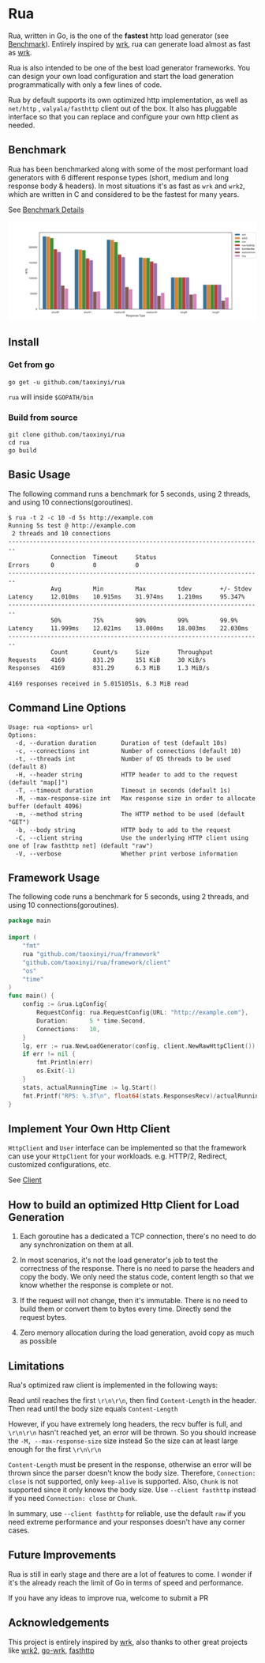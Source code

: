 # Rua

Rua, written in Go, is the one of the **fastest** http load generator (see [Benchmark](##benchmark)). Entirely inspired by [wrk](https://github.com/wg/wrk), rua can generate load almost as fast as [wrk](https://github.com/wg/wrk).

Rua is also intended to be one of the best load generator frameworks. You can design your own load configuration and start the load generation programmatically with only a few lines of code.

Rua by default supports its own optimized http implementation, as well as `net/http` , `valyala/fasthttp` client out of the box. It also has pluggable interface so that you can replace and configure your own http client as needed.

## Benchmark

Rua has been benchmarked along with some of the most performant load generators with 6 different response types (short, medium and long response body & headers). In most situations it's as fast as `wrk` and `wrk2`, which are written in C and considered to be the fastest for many years.

See [Benchmark Details](benchmark)

![RPS](benchmark/result/out_rps.png)

## Install

### Get from go

```shell
go get -u github.com/taoxinyi/rua
```

`rua` will inside `$GOPATH/bin`

### Build from source

```shell
git clone github.com/taoxinyi/rua
cd rua
go build
```

## Basic Usage

The following command runs a benchmark for 5 seconds, using 2 threads, and using 10 connections(goroutines).

```
$ rua -t 2 -c 10 -d 5s http://example.com
Running 5s test @ http://example.com
 2 threads and 10 connections
------------------------------------------------------------------------
            Connection  Timeout     Status       
Errors      0           0           0           
------------------------------------------------------------------------
            Avg         Min         Max         tdev        +/- Stdev    
Latency     12.010ms    10.915ms    31.974ms    1.210ms     95.347%     
------------------------------------------------------------------------
            50%         75%         90%         99%         99.9%        
Latency     11.999ms    12.021ms    13.000ms    18.003ms    22.030ms    
------------------------------------------------------------------------
            Count       Count/s     Size        Throughput   
Requests    4169        831.29      151 KiB     30 KiB/s    
Responses   4169        831.29      6.3 MiB     1.3 MiB/s   

4169 responses received in 5.0151051s, 6.3 MiB read
```

## Command Line Options

```
Usage: rua <options> url
Options:
  -d, --duration duration       Duration of test (default 10s)
  -c, --connections int         Number of connections (default 10)
  -t, --threads int             Number of OS threads to be used (default 8)
  -H, --header string           HTTP header to add to the request (default "map[]")
  -T, --timeout duration        Timeout in seconds (default 1s)
  -M, --max-response-size int   Max response size in order to allocate buffer (default 4096)
  -m, --method string           The HTTP method to be used (default "GET")
  -b, --body string             HTTP body to add to the request
  -C, --client string           Use the underlying HTTP client using one of [raw fasthttp net] (default "raw")
  -V, --verbose                 Whether print verbose information
```

## Framework Usage
The following code runs a benchmark for 5 seconds, using 2 threads, and using 10 connections(goroutines).
```go
package main

import (
	"fmt"
	rua "github.com/taoxinyi/rua/framework"
	"github.com/taoxinyi/rua/framework/client"
	"os"
	"time"
)
func main() {
	config := &rua.LgConfig{
		RequestConfig: rua.RequestConfig{URL: "http://example.com"},
		Duration:      5 * time.Second,
		Connections:   10,
	}
	lg, err := rua.NewLoadGenerator(config, client.NewRawHttpClient())
	if err != nil {
		fmt.Println(err)
		os.Exit(-1)
	}
	stats, actualRunningTime := lg.Start()
	fmt.Printf("RPS: %.3f\n", float64(stats.ResponsesRecv)/actualRunningTime.Seconds())
}

```

## Implement Your Own Http Client

`HttpClient` and `User` interface can be implemented so that the framework can use your `HttpClient` for your workloads. e.g. HTTP/2, Redirect, customized configurations, etc.

See [Client](framework/client)

## How to build an optimized Http Client for Load Generation
1. Each goroutine has a dedicated a TCP connection, there's no need to do any synchronization on them at all.

2. In most scenarios, it's not the load generator's job to test the correctness of the response. There is no need to parse the headers and copy the body. We only need the status code, content length so that we know whether the response is complete or not.

3. If the request will not change, then it's immutable. There is no need to build them or convert them to bytes every time. Directly send the request bytes.

4. Zero memory allocation during the load generation, avoid copy as much as possible

## Limitations

Rua's optimized raw client is implemented in the following ways:

Read until reaches the first `\r\n\r\n`, then find `Content-Length` in the header. Then read until the body size equals `Content-Length`

However, if you have extremely long headers, the recv buffer is full, and `\r\n\r\n` hasn't reached yet, an error will be thrown. So you should increase the `-M, --max-response-size` size instead So the size can at least large enough for the first `\r\n\r\n`

`Content-Length` must be present in the response, otherwise an error will be thrown since the parser doesn't know the body size. Therefore, `Connection: close` is not supported, only `keep-alive` is supported. Also, `Chunk` is not supported since it only knows the body size. Use `--client fasthttp` instead if you need `Connection: close` or `Chunk`.

In summary, use `--client fasthttp` for reliable, use the default `raw` if you need extreme performance and your responses doesn't have any corner cases.

## Future Improvements

Rua is still in early stage and there are a lot of features to come. I wonder if it's the already reach the limit of Go in terms of speed and performance. 

If you have any ideas to improve rua, welcome to submit a PR

## Acknowledgements

This project is entirely inspired by [wrk](https://github.com/wg/wrk), also thanks to other great projects like [wrk2](https://github.com/giltene/wrk2), [go-wrk](https://github.com/tsliwowicz/go-wrk), [fasthttp](https://github.com/valyala/fasthttp)